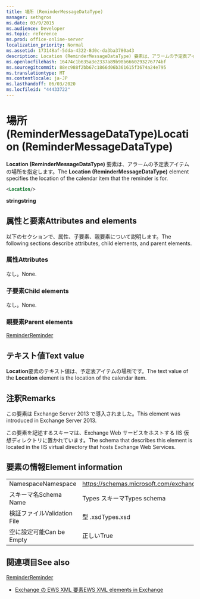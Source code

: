 ```yaml
---
title: 場所 (ReminderMessageDataType)
manager: sethgros
ms.date: 03/9/2015
ms.audience: Developer
ms.topic: reference
ms.prod: office-online-server
localization_priority: Normal
ms.assetid: 173148af-5dda-4322-8d0c-da3ba3780a43
description: Location (ReminderMessageDataType) 要素は、アラームの予定表アイテムの場所を指定します。
ms.openlocfilehash: 16474c1b635a3e2337a89b98b6660293276774bf
ms.sourcegitcommit: 88ec988f2bb67c1866d06b361615f3674a24e795
ms.translationtype: MT
ms.contentlocale: ja-JP
ms.lasthandoff: 06/03/2020
ms.locfileid: "44433722"
---
```

# <a name="location-remindermessagedatatype"></a><span data-ttu-id="46392-103">場所 (ReminderMessageDataType)</span><span class="sxs-lookup"><span data-stu-id="46392-103">Location (ReminderMessageDataType)</span></span>

<span data-ttu-id="46392-104">**Location (ReminderMessageDataType)** 要素は、アラームの予定表アイテムの場所を指定します。</span><span class="sxs-lookup"><span data-stu-id="46392-104">The **Location (ReminderMessageDataType)** element specifies the location of the calendar item that the reminder is for.</span></span> 
  
```xml
<Location/>
```

 <span data-ttu-id="46392-105">**string**</span><span class="sxs-lookup"><span data-stu-id="46392-105">**string**</span></span>
## <a name="attributes-and-elements"></a><span data-ttu-id="46392-106">属性と要素</span><span class="sxs-lookup"><span data-stu-id="46392-106">Attributes and elements</span></span>

<span data-ttu-id="46392-107">以下のセクションで、属性、子要素、親要素について説明します。</span><span class="sxs-lookup"><span data-stu-id="46392-107">The following sections describe attributes, child elements, and parent elements.</span></span>
  
### <a name="attributes"></a><span data-ttu-id="46392-108">属性</span><span class="sxs-lookup"><span data-stu-id="46392-108">Attributes</span></span>

<span data-ttu-id="46392-109">なし。</span><span class="sxs-lookup"><span data-stu-id="46392-109">None.</span></span>
  
### <a name="child-elements"></a><span data-ttu-id="46392-110">子要素</span><span class="sxs-lookup"><span data-stu-id="46392-110">Child elements</span></span>

<span data-ttu-id="46392-111">なし。</span><span class="sxs-lookup"><span data-stu-id="46392-111">None.</span></span>
  
### <a name="parent-elements"></a><span data-ttu-id="46392-112">親要素</span><span class="sxs-lookup"><span data-stu-id="46392-112">Parent elements</span></span>

[<span data-ttu-id="46392-113">Reminder</span><span class="sxs-lookup"><span data-stu-id="46392-113">Reminder</span></span>](reminder.md)
  
## <a name="text-value"></a><span data-ttu-id="46392-114">テキスト値</span><span class="sxs-lookup"><span data-stu-id="46392-114">Text value</span></span>

<span data-ttu-id="46392-115">**Location**要素のテキスト値は、予定表アイテムの場所です。</span><span class="sxs-lookup"><span data-stu-id="46392-115">The text value of the **Location** element is the location of the calendar item.</span></span> 
  
## <a name="remarks"></a><span data-ttu-id="46392-116">注釈</span><span class="sxs-lookup"><span data-stu-id="46392-116">Remarks</span></span>

<span data-ttu-id="46392-117">この要素は Exchange Server 2013 で導入されました。</span><span class="sxs-lookup"><span data-stu-id="46392-117">This element was introduced in Exchange Server 2013.</span></span>
  
<span data-ttu-id="46392-118">この要素を記述するスキーマは、Exchange Web サービスをホストする IIS 仮想ディレクトリに置かれています。</span><span class="sxs-lookup"><span data-stu-id="46392-118">The schema that describes this element is located in the IIS virtual directory that hosts Exchange Web Services.</span></span>
  
## <a name="element-information"></a><span data-ttu-id="46392-119">要素の情報</span><span class="sxs-lookup"><span data-stu-id="46392-119">Element information</span></span>

|||
|:-----|:-----|
|<span data-ttu-id="46392-120">Namespace</span><span class="sxs-lookup"><span data-stu-id="46392-120">Namespace</span></span>  <br/> |https://schemas.microsoft.com/exchange/services/2006/types  <br/> |
|<span data-ttu-id="46392-121">スキーマ名</span><span class="sxs-lookup"><span data-stu-id="46392-121">Schema Name</span></span>  <br/> |<span data-ttu-id="46392-122">Types スキーマ</span><span class="sxs-lookup"><span data-stu-id="46392-122">Types schema</span></span>  <br/> |
|<span data-ttu-id="46392-123">検証ファイル</span><span class="sxs-lookup"><span data-stu-id="46392-123">Validation File</span></span>  <br/> |<span data-ttu-id="46392-124">型 .xsd</span><span class="sxs-lookup"><span data-stu-id="46392-124">Types.xsd</span></span>  <br/> |
|<span data-ttu-id="46392-125">空に設定可能</span><span class="sxs-lookup"><span data-stu-id="46392-125">Can be Empty</span></span>  <br/> |<span data-ttu-id="46392-126">正しい</span><span class="sxs-lookup"><span data-stu-id="46392-126">True</span></span>  <br/> |
   
## <a name="see-also"></a><span data-ttu-id="46392-127">関連項目</span><span class="sxs-lookup"><span data-stu-id="46392-127">See also</span></span>



[<span data-ttu-id="46392-128">Reminder</span><span class="sxs-lookup"><span data-stu-id="46392-128">Reminder</span></span>](reminder.md)


- [<span data-ttu-id="46392-129">Exchange の EWS XML 要素</span><span class="sxs-lookup"><span data-stu-id="46392-129">EWS XML elements in Exchange</span></span>](ews-xml-elements-in-exchange.md)

